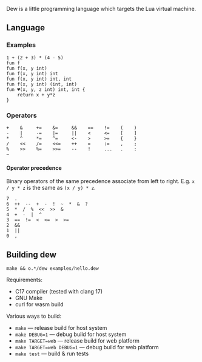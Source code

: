 Dew is a little programming language which targets the Lua virtual machine.


## Language

### Examples

```
1 + (2 + 3) * (4 - 5)
fun f
fun f(x, y int)
fun f(x, y int) int
fun f(x, y int) int, int
fun f(x, y int) (int, int)
fun ♥︎(x, y, z int) int, int {
	return x + y*z
}
```

### Operators

	+    &     +=    &=     &&    ==    !=    (    )
	-    |     -=    |=     ||    <     <=    [    ]
	*    ^     *=    ^=     <-    >     >=    {    }
	/    <<    /=    <<=    ++    =     :=    ,    ;
	%    >>    %=    >>=    --    !     ...   .    :
	~

#### Operator precedence

Binary operators of the same precedence associate from left to right.
E.g. `x / y * z` is the same as `(x / y) * z`.

	7  .
	6  ++  --  +  -  !  ~  *  &  ?
	5  *  /  %  <<  >>  &
	4  +  -  |  ^
	3  ==  !=  <  <=  >  >=
	2  &&
	1  ||
	0  ,


## Building dew

```
make && o.*/dew examples/hello.dew
```

Requirements:

- C17 compiler (tested with clang 17)
- GNU Make
- curl for wasm build

Various ways to build:

- `make` — release build for host system
- `make DEBUG=1` — debug build for host system
- `make TARGET=web` — release build for web platform
- `make TARGET=web DEBUG=1` — debug build for web platform
- `make test` — build & run tests

